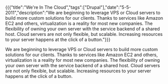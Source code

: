 {{{"title":"We&#039;re In The Cloud","tags":["Drupal"],"date":"5-5-2011","description":"We are beginning to leverage VPS or Cloud servers to build more custom solutions for our clients.  Thanks to services like Amazon EC2 and others, virtualization is a reality for most new companies.  The flexibility of owning your own server with the service backend of a shared host.  Cloud servers are not only flexible, but scalable.  Increasing resources to your server happens at the click of a button."}}}

We are beginning to leverage VPS or Cloud servers to build more custom solutions for our clients.  Thanks to services like Amazon EC2 and others, virtualization is a reality for most new companies.  The flexibility of owning your own server with the service backend of a shared host.  Cloud servers are not only flexible, but scalable.  Increasing resources to your server happens at the click of a button.